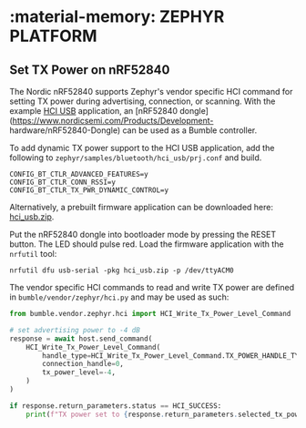 :material-memory: ZEPHYR PLATFORM
=================================

Set TX Power on nRF52840
------------------------

The Nordic nRF52840 supports Zephyr's vendor specific HCI command for setting TX
power during advertising, connection, or scanning. With the example [HCI
USB](https://docs.zephyrproject.org/latest/samples/bluetooth/hci_usb/README.html)
application, an [nRF52840
dongle](https://www.nordicsemi.com/Products/Development-
hardware/nRF52840-Dongle) can be used as a Bumble controller.

To add dynamic TX power support to the HCI USB application, add the following to
`zephyr/samples/bluetooth/hci_usb/prj.conf` and build.

```
CONFIG_BT_CTLR_ADVANCED_FEATURES=y
CONFIG_BT_CTLR_CONN_RSSI=y
CONFIG_BT_CTLR_TX_PWR_DYNAMIC_CONTROL=y
```

Alternatively, a prebuilt firmware application can be downloaded here:
[hci_usb.zip](../downloads/zephyr/hci_usb.zip).

Put the nRF52840 dongle into bootloader mode by pressing the RESET button. The
LED should pulse red. Load the firmware application with the `nrfutil` tool:

```
nrfutil dfu usb-serial -pkg hci_usb.zip -p /dev/ttyACM0
```

The vendor specific HCI commands to read and write TX power are defined in
`bumble/vendor/zephyr/hci.py` and may be used as such:

```python
from bumble.vendor.zephyr.hci import HCI_Write_Tx_Power_Level_Command

# set advertising power to -4 dB
response = await host.send_command(
    HCI_Write_Tx_Power_Level_Command(
        handle_type=HCI_Write_Tx_Power_Level_Command.TX_POWER_HANDLE_TYPE_ADV,
        connection_handle=0,
        tx_power_level=-4,
    )
)

if response.return_parameters.status == HCI_SUCCESS:
    print(f"TX power set to {response.return_parameters.selected_tx_power_level}")

```
